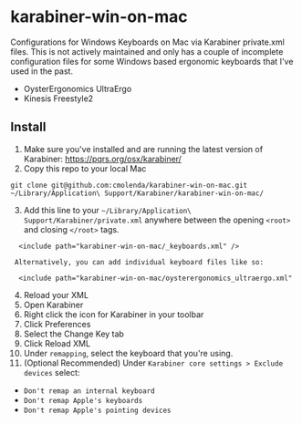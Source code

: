 # karabiner-win-on-mac
Configurations for Windows Keyboards on Mac via Karabiner private.xml files. This is not actively maintained and only has a couple of incomplete configuration files for some Windows based ergonomic keyboards that I've used in the past.
* OysterErgonomics UltraErgo
* Kinesis Freestyle2

## Install
1. Make sure you've installed and are running the latest version of Karabiner: https://pqrs.org/osx/karabiner/
2. Copy this repo to your local Mac
  ```
  git clone git@github.com:cmolenda/karabiner-win-on-mac.git ~/Library/Application\ Support/Karabiner/karabiner-win-on-mac/
  ```
3. Add this line to your `~/Library/Application\ Support/Karabiner/private.xml` anywhere between the opening `<root>` and closing `</root>` tags.
  ```
    <include path="karabiner-win-on-mac/_keyboards.xml" />
  ```
     Alternatively, you can add individual keyboard files like so:
  ```
    <include path="karabiner-win-on-mac/oysterergonomics_ultraergo.xml"
  ```
4. Reload your XML
  1. Open Karabiner
  2. Right click the icon for Karabiner in your toolbar
  3. Click Preferences
  4. Select the Change Key tab
  5. Click Reload XML
5. Under `remapping`, select the keyboard that you're using.
6. (Optional Recommended) Under `Karabiner core settings > Exclude devices` select:
  * `Don't remap an internal keyboard`
  * `Don't remap Apple's keyboards`
  * `Don't remap Apple's pointing devices`

